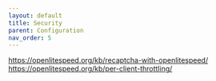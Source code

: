 ```yaml
---
layout: default
title: Security
parent: Configuration
nav_order: 5
---
```


https://openlitespeed.org/kb/recaptcha-with-openlitespeed/
https://openlitespeed.org/kb/per-client-throttling/
